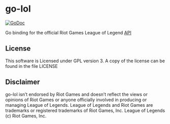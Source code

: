 # go-lol

[![GoDoc](https://godoc.org/github.com/atuleu/go-lol?status.svg)](https://godoc.org/github.com/atuleu/go-lol)

Go binding for the official Riot Games League of Legend
[API](https://developer.riotgames.com)

## License

This software is Licensed under GPL version 3. A copy of the license
can be found in the file LICENSE

## Disclaimer

go-lol isn’t endorsed by Riot Games and doesn’t reflect the views or
opinions of Riot Games or anyone officially involved in producing or
managing League of Legends. League of Legends and Riot Games are
trademarks or registered trademarks of Riot Games, Inc. League of
Legends (c) Riot Games, Inc.
